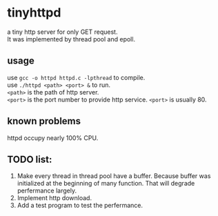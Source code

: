# tinyhttpd
a tiny http server for only GET request. \
It was implemented by thread pool and epoll. 

## usage
use `gcc -o httpd httpd.c -lpthread` to compile. \
use `./httpd <path> <port> &` to run. \
`<path>` is the path of http server. \
`<port>` is the port number to provide http service. `<port>` is usually 80. 

## known problems
httpd occupy nearly 100% CPU.

## TODO list:
1. Make every thread in thread pool have a buffer. Because buffer was initialized at the beginning of many function. That will degrade perfermance largely. 
2. Implement http download.
3. Add a test program to test the perfermance.
